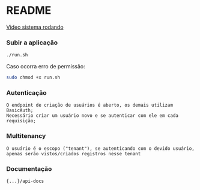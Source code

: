 # README

[Video sistema rodando](https://www.loom.com/share/cdc4bdac00d849f38bac650e0d0f9cea?sid=64174ce3-fa76-4fdc-84b6-d17337c465c2)

### Subir a aplicação
```sh
./run.sh
```

Caso ocorra erro de permissão:
```sh
sudo chmod +x run.sh
```

### Autenticação
```
O endpoint de criação de usuários é aberto, os demais utilizam BasicAuth;
Necessário criar um usuário novo e se autenticar com ele em cada requisição;
```

### Multitenancy
```
O usuário é o escopo ("tenant"), se autenticando com o devido usuário, apenas serão vistos/criados registros nesse tenant
```

### Documentação

```
{...}/api-docs
```
